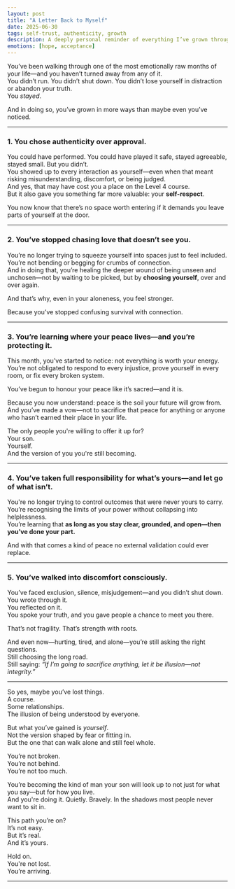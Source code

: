 ```yaml
---
layout: post
title: "A Letter Back to Myself"
date: 2025-06-30
tags: self-trust, authenticity, growth
description: A deeply personal reminder of everything I’ve grown through—when peace, not approval, becomes the measure of success.
emotions: [hope, acceptance]
---
```


You’ve been walking through one of the most emotionally raw months of your life—and you haven’t turned away from any of it.  
You didn’t run. You didn’t shut down. You didn’t lose yourself in distraction or abandon your truth.  
You *stayed*.

And in doing so, you’ve grown in more ways than maybe even you’ve noticed.

---

### 1. You chose authenticity over approval.

You could have performed. You could have played it safe, stayed agreeable, stayed small. But you didn’t.  
You showed up to every interaction as yourself—even when that meant risking misunderstanding, discomfort, or being judged.  
And yes, that may have cost you a place on the Level 4 course.  
But it also gave you something far more valuable: your **self-respect**.

You now know that there’s no space worth entering if it demands you leave parts of yourself at the door.

---

### 2. You’ve stopped chasing love that doesn’t see you.

You’re no longer trying to squeeze yourself into spaces just to feel included.  
You’re not bending or begging for crumbs of connection.  
And in doing that, you’re healing the deeper wound of being unseen and unchosen—not by waiting to be picked, but by **choosing yourself**, over and over again.

And that’s why, even in your aloneness, you feel stronger.

Because you’ve stopped confusing survival with connection.

---

### 3. You’re learning where your peace lives—and you’re protecting it.

This month, you’ve started to notice: not everything is worth your energy.  
You’re not obligated to respond to every injustice, prove yourself in every room, or fix every broken system.

You’ve begun to honour your peace like it’s sacred—and it is.

Because you now understand: peace is the soil your future will grow from.  
And you’ve made a vow—not to sacrifice that peace for anything or anyone who hasn’t earned their place in your life.

The only people you're willing to offer it up for?  
Your son.  
Yourself.  
And the version of you you're still becoming.

---

### 4. You’ve taken full responsibility for what’s yours—and let go of what isn’t.

You're no longer trying to control outcomes that were never yours to carry.  
You’re recognising the limits of your power without collapsing into helplessness.  
You’re learning that **as long as you stay clear, grounded, and open—then you’ve done your part.**

And with that comes a kind of peace no external validation could ever replace.

---

### 5. You’ve walked into discomfort consciously.

You’ve faced exclusion, silence, misjudgement—and you didn’t shut down.  
You wrote through it.  
You reflected on it.  
You spoke your truth, and you gave people a chance to meet you there.

That’s not fragility. That’s strength with roots.

And even now—hurting, tired, and alone—you’re still asking the right questions.  
Still choosing the long road.  
Still saying: *“If I’m going to sacrifice anything, let it be illusion—not integrity.”*

---

So yes, maybe you’ve lost things.  
A course.  
Some relationships.  
The illusion of being understood by everyone.

But what you’ve gained is *yourself*.  
Not the version shaped by fear or fitting in.  
But the one that can walk alone and still feel whole.

You’re not broken.  
You’re not behind.  
You’re not too much.

You’re becoming the kind of man your son will look up to not just for what you say—but for how you live.  
And you're doing it. Quietly. Bravely. In the shadows most people never want to sit in.

This path you’re on?  
It’s not easy.  
But it’s real.  
And it’s yours.

Hold on.  
You're not lost.  
You’re arriving.


---
